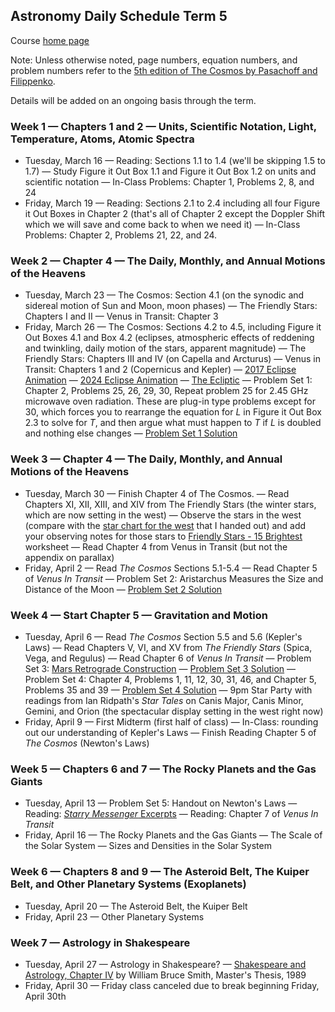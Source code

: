 ## Astronomy Daily Schedule Term 5

Course [home page](./)

Note: Unless otherwise noted, page numbers, equation numbers, and problem numbers refer to the [5th edition of The Cosmos by Pasachoff and Filippenko](https://www.amazon.com/Cosmos-Astronomy-New-Millennium/dp/1108431380).

Details will be added on an ongoing basis through the term.

### Week 1 &mdash; Chapters 1 and 2 &mdash; Units, Scientific Notation, Light, Temperature, Atoms, Atomic Spectra

* Tuesday, March 16 &mdash; Reading: Sections 1.1 to 1.4 (we'll be skipping 1.5 to 1.7) &mdash; Study Figure it Out Box 1.1 and Figure it Out Box 1.2 on units and scientific notation &mdash; In-Class Problems: Chapter 1, Problems 2, 8, and 24
* Friday, March 19 &mdash; Reading: Sections 2.1 to 2.4 including all four Figure it Out Boxes in Chapter 2 (that's all of Chapter 2 except the Doppler Shift which we will save and come back to when we need it) &mdash; In-Class Problems: Chapter 2, Problems 21, 22, and 24.

### Week 2 &mdash; Chapter 4 &mdash; The Daily, Monthly, and Annual Motions of the Heavens

* Tuesday, March 23 &mdash; The Cosmos: Section 4.1 (on the synodic and sidereal motion of Sun and Moon, moon phases) &mdash; The Friendly Stars: Chapters I and II &mdash; Venus in Transit: Chapter 3
* Friday, March 26 &mdash; The Cosmos: Sections 4.2 to 4.5, including Figure it Out Boxes 4.1 and Box 4.2 (eclipses, atmospheric effects of reddening and twinkling, daily motion of the stars, apparent magnitude)  &mdash; The Friendly Stars: Chapters III and IV (on Capella and Arcturus) &mdash; Venus in Transit: Chapters 1 and 2 (Copernicus and Kepler) &mdash; [2017 Eclipse Animation](https://youtu.be/yKFPL9xBe_U) &mdash; [2024 Eclipse Animation](https://eclipse.gsfc.nasa.gov/SEpath/SEpath2001/SE2024Apr08Tpath.html) &mdash; [The Ecliptic](https://youtu.be/eeQwYrfmvoQ) &mdash; Problem Set 1: Chapter 2, Problems 25, 26, 29, 30, Repeat problem 25 for 2.45 GHz microwave oven radiation. These are plug-in type problems except for 30, which forces you to rearrange the equation for *L* in Figure it Out Box 2.3 to solve for *T*, and then argue what must happen to *T* if *L* is doubled and nothing else changes &mdash; [Problem Set 1 Solution](./problem_sets/Astro-PS01.pdf)

### Week 3 &mdash; Chapter 4 &mdash; The Daily, Monthly, and Annual Motions of the Heavens

* Tuesday, March 30 &mdash; Finish Chapter 4 of The Cosmos. &mdash; Read Chapters XI, XII, XIII, and XIV from The Friendly Stars (the winter stars, which are now setting in the west) &mdash; Observe the stars in the west (compare with the [star chart for the west](./resources/StarChartWest-2021-03-26.png) that I handed out) and add your observing notes for those stars to [Friendly Stars - 15 Brightest](./resources/FriendlyStars-15Brightest.pdf) worksheet &mdash; Read Chapter 4 from Venus in Transit (but not the appendix on parallax)
* Friday, April 2 &mdash; Read *The Cosmos* Sections 5.1-5.4 &mdash; Read Chapter 5 of *Venus In Transit* &mdash; Problem Set 2: Aristarchus Measures the Size and Distance of the Moon &mdash; [Problem Set 2 Solution](./problem_sets/Astro-PS02.pdf)

### Week 4 &mdash; Start Chapter 5 &mdash; Gravitation and Motion

* Tuesday, April 6 &mdash; Read *The Cosmos* Section 5.5 and 5.6 (Kepler's Laws) &mdash; Read Chapters V, VI, and XV from *The Friendly Stars* (Spica, Vega, and Regulus) &mdash; Read Chapter 6 of *Venus In Transit* &mdash; Problem Set 3: [Mars Retrograde Construction](./resources/MarsRetrogradeConstruction-2021-04-02.pdf) &mdash; [Problem Set 3 Solution](./problem_sets/Astro-PS03.pdf) &mdash; Problem Set 4: Chapter 4, Problems 1, 11, 12, 30, 31, 46, and Chapter 5, Problems 35 and 39 &mdash; [Problem Set 4 Solution](./problem_sets/Astro-PS04.pdf) &mdash; 9pm Star Party with readings from Ian Ridpath's *Star Tales* on Canis Major, Canis Minor, Gemini, and Orion (the spectacular display setting in the west right now)
* Friday, April 9 &mdash; First Midterm (first half of class) &mdash; In-Class: rounding out our understanding of Kepler's Laws &mdash; Finish Reading Chapter 5 of *The Cosmos* (Newton's Laws) 

### Week 5 &mdash; Chapters 6 and 7 &mdash; The Rocky Planets and the Gas Giants

* Tuesday, April 13 &mdash; Problem Set 5: Handout on Newton's Laws &mdash; Reading: [*Starry Messenger* Excerpts](./resources/StarryMessengerExcerpts.pdf) &mdash; Reading: Chapter 7 of *Venus In Transit*
* Friday, April 16 &mdash; The Rocky Planets and the Gas Giants &mdash; The Scale of the Solar System &mdash; Sizes and Densities in the Solar System

### Week 6 &mdash; Chapters 8 and 9 &mdash; The Asteroid Belt, The Kuiper Belt, and Other Planetary Systems (Exoplanets)

* Tuesday, April 20 &mdash; The Asteroid Belt, the Kuiper Belt 
* Friday, April 23 &mdash; Other Planetary Systems

### Week 7 &mdash; Astrology in Shakespeare

* Tuesday, April 27 &mdash; Astrology in Shakespeare? &mdash; [Shakespeare and Astrology, Chapter IV](https://scholarship.richmond.edu/cgi/viewcontent.cgi?article=2094&context=masters-theses) by William Bruce Smith, Master's Thesis, 1989
* Friday, April 30 &mdash; Friday class canceled due to break beginning Friday, April 30th

